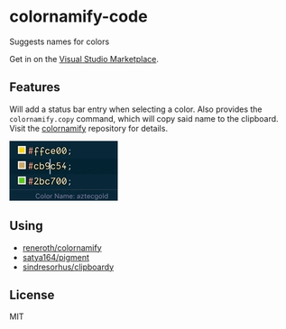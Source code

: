 # colornamify-code
Suggests names for colors

Get in on the [Visual Studio Marketplace](https://marketplace.visualstudio.com/items?itemName=reneroth.colornamify-code).

## Features
Will add a status bar entry when selecting a color. Also provides the `colornamify.copy` command, which will copy said name to the clipboard. Visit the [colornamify](https://github.com/reneroth/colornamify) repository for details.

![](screenshot.gif)

## Using
- [reneroth/colornamify](https://github.com/reneroth/colornamify)
- [satya164/pigment](https://github.com/satya164/pigment)
- [sindresorhus/clipboardy](https://github.com/sindresorhus/clipboardy)

## License
MIT